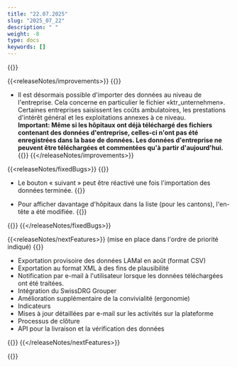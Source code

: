 ```yaml
---
title: "22.07.2025" 
slug: "2025_07_22" 
description: " "
weight: -8
type: docs
keywords: []
---
```


{{<releaseNotes>}}

{{<releaseNotes/improvements>}}
{{<markdown>}}

- Il est désormais possible d'importer des données au niveau de l'entreprise. Cela concerne en particulier le fichier «ktr_unternehmen». Certaines entreprises saisissent les coûts ambulatoires, les prestations d'intérêt général et les exploitations annexes à ce niveau.  
**Important: Même si les hôpitaux ont déjà téléchargé des fichiers contenant des données d'entreprise, celles-ci n'ont pas été enregistrées dans la base de données. Les données d'entreprise ne peuvent être téléchargées et commentées qu'à partir d'aujourd'hui.**
{{</markdown>}}
{{</releaseNotes/improvements>}}

{{<releaseNotes/fixedBugs>}}
{{<markdown>}}

- Le bouton « suivant » peut être réactivé une fois l'importation des données terminée.
{{<insertImage image="bug_suivant_f.png" class="edge max-w-90">}}

- Pour afficher davantage d'hôpitaux dans la liste (pour les cantons), l'en-tête a été modifiée.
{{<insertImage image="bug_liste_hop_f.png" class="edge max-w-90">}}

{{</markdown>}}
{{</releaseNotes/fixedBugs>}}

{{<releaseNotes/nextFeatures>}} (mise en place dans l'ordre de priorité indiqué)
{{<markdown>}}

- Exportation provisoire des données LAMal en août (format CSV)
- Exportation au format XML à des fins de plausibilité
- Notification par e-mail à l'utilisateur lorsque les données téléchargées ont été traitées.
- Intégration du SwissDRG Grouper
- Amélioration supplémentaire de la convivialité (ergonomie)
- Indicateurs
- Mises à jour détaillées par e-mail sur les activités sur la plateforme
- Processus de clôture
- API pour la livraison et la vérification des données

{{</markdown>}}
{{</releaseNotes/nextFeatures>}}

{{</releaseNotes>}}
